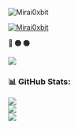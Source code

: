 
 <p align="left"> <img 
src="https://komarev.com/ghpvc/?username=Mirai0xbit&label=Profile%20views&color=0e75b6&style=flat"
 alt="Mirai0xbit" /> </p>

 <p align="left"> <a 
href="https://github.com/ryo-ma/github-profile-trophy"><img 
src="https://github-profile-trophy.vercel.app/?username=Mirai0xbit&theme=matrix"
 alt="Mirai0xbit" /></a> </p>

<p align="left"><b><terminal>🔴 🟡 🟢</terminal></b></p>

<img align="center" src="https://readme-typing-svg.demolab.com?font=Noto+Sans&size=22&pause=1000&color=F7F7F7&background=000000&center=false&vCenter=true&width=440&lines=%24+Hey%2C+Mirai+Kuriyama+here+%3A)" />

### 📊 GitHub Stats:
![](https://github-readme-stats.vercel.app/api?username=Mirai0xbit&theme=dark&hide_border=false&include_all_commits=true&count_private=true)<br/>
![](https://github-readme-streak-stats.herokuapp.com/?user=Mirai0xbit&theme=dark&hide_border=false)<br/>
![](https://github-readme-stats.vercel.app/api/top-langs/?username=Mirai0xbit&theme=dark&hide_border=false&include_all_commits=true&count_private=true&layout=compact)
